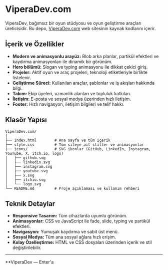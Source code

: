 # ViperaDev.com

ViperaDev, bağımsız bir oyun stüdyosu ve oyun geliştirme araçları üreticisidir. Bu depo, [ViperaDev.com](https://viperadev.com) web sitesinin kaynak kodlarını içerir.

## İçerik ve Özellikler

- **Modern ve animasyonlu arayüz:** Blob arka planlar, partikül efektleri ve kaydırma animasyonları ile dinamik bir görünüm.
- **Hero bölümü:** Slogan ve typing animasyonu ile dikkat çekici giriş.
- **Projeler:** Aktif oyun ve araç projeleri, teknoloji etiketleriyle birlikte listelenir.
- **Geliştirme Süreci:** Kullanılan araçlar, şablonlar ve iş akışları hakkında bilgi.
- **Takım:** Ekip üyeleri, uzmanlık alanları ve topluluk katkıları.
- **İletişim:** E-posta ve sosyal medya üzerinden hızlı iletişim.
- **Footer:** Hızlı navigasyon, iletişim bilgileri ve telif hakkı.

## Klasör Yapısı

```
ViperaDev.com/
│
├── index.html        # Ana sayfa ve tüm içerik
├── style.css         # Tüm siteye ait stiller ve animasyonlar
├── icons/            # SVG ikonlar (GitHub, LinkedIn, Instagram, YouTube, X, itch.io, logo)
│   ├── github.svg
│   ├── linkedin.svg
│   ├── instagram.svg
│   ├── youtube.svg
│   ├── x.svg
│   ├── itchio.svg
│   └── logo.svg
└── README.md         # Proje açıklaması ve kullanım rehberi
```

## Teknik Detaylar

- **Responsive Tasarım:** Tüm cihazlarda uyumlu görünüm.
- **Animasyonlar:** CSS ve JavaScript ile fade, slide, typing ve partikül efektleri.
- **Navigasyon:** Yumuşak kaydırma ve sabit üst menü.
- **Sosyal Medya:** Tüm ana sosyal ağlara hızlı erişim.
- **Kolay Özelleştirme:** HTML ve CSS dosyaları üzerinden içerik ve stil değiştirilebilir.

---

**ViperaDev — Enter'a



